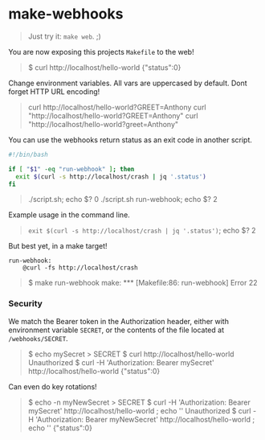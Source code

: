 # make-webhooks

> Just try it: `make web`. ;)

You are now exposing this projects `Makefile` to the web!

> $ curl http://localhost/hello-world
> {"status":0}

Change environment variables. All vars are uppercased by default.
Dont forget HTTP URL encoding!

> curl http://localhost/hello-world\?GREET\=Anthony
> curl "http://localhost/hello-world?GREET=Anthony"
> curl "http://localhost/hello-world?greet=Anthony"

You can use the webhooks return status as an exit code in another script.

```sh
#!/bin/bash

if [ "$1" -eq "run-webhook" ]; then
  exit $(curl -s http://localhost/crash | jq '.status')
fi
```

> ./script.sh; echo $?
>  0
> ./script.sh run-webhook; echo $?
>  2

Example usage in the command line.

> `exit $(curl -s http://localhost/crash | jq '.status')`; echo $?
> 2

But best yet, in a make target!

```make
run-webhook:
	@curl -fs http://localhost/crash
```

> $ make run-webhook
> make: *** [Makefile:86: run-webhook] Error 22

### Security

We match the Bearer token in the Authorization header, either with environment
variable `SECRET`, or the contents of the file located at `/webhooks/SECRET`.

> $ echo mySecret > SECRET
> $ curl http://localhost/hello-world
> Unauthorized
> $ curl -H 'Authorization: Bearer mySecret' http://localhost/hello-world
> {"status":0}

Can even do key rotations!

> $ echo -n myNewSecret > SECRET
> $ curl -H 'Authorization: Bearer mySecret' http://localhost/hello-world ; echo ''
> Unauthorized
> $ curl -H 'Authorization: Bearer myNewSecret' http://localhost/hello-world ; echo ''
> {"status":0}
